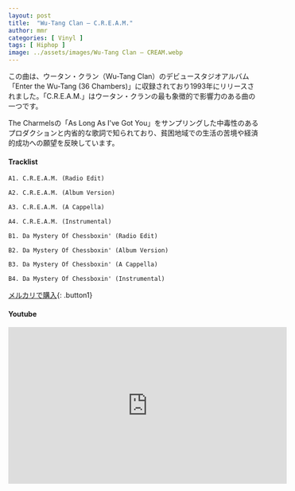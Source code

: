 ```yaml
---
layout: post
title:  "Wu-Tang Clan – C.R.E.A.M."
author: mmr
categories: [ Vinyl ]
tags: [ Hiphop ]
image: ../assets/images/Wu-Tang Clan – CREAM.webp
---
```


この曲は、ウータン・クラン（Wu-Tang Clan）のデビュースタジオアルバム「Enter the Wu-Tang (36 Chambers)」に収録されており1993年にリリースされました。「C.R.E.A.M.」はウータン・クランの最も象徴的で影響力のある曲の一つです。

The Charmelsの「As Long As I've Got You」をサンプリングした中毒性のあるプロダクションと内省的な歌詞で知られており、貧困地域での生活の苦境や経済的成功への願望を反映しています。

#### Tracklist
```md
A1. C.R.E.A.M. (Radio Edit)

A2. C.R.E.A.M. (Album Version)

A3. C.R.E.A.M. (A Cappella)

A4. C.R.E.A.M. (Instrumental)

B1. Da Mystery Of Chessboxin' (Radio Edit)

B2. Da Mystery Of Chessboxin' (Album Version)

B3. Da Mystery Of Chessboxin' (A Cappella)

B4. Da Mystery Of Chessboxin' (Instrumental)
```

[メルカリで購入](https://jp.mercari.com/item/m66730641557?afid=6142608987){: .button1}

#### Youtube
<iframe width="560" height="315" src="https://www.youtube.com/embed/PBwAxmrE194?si=Od0iR6rZ_jvGDWiR" title="YouTube video player" frameborder="0" allow="accelerometer; autoplay; clipboard-write; encrypted-media; gyroscope; picture-in-picture; web-share" referrerpolicy="strict-origin-when-cross-origin" allowfullscreen></iframe>